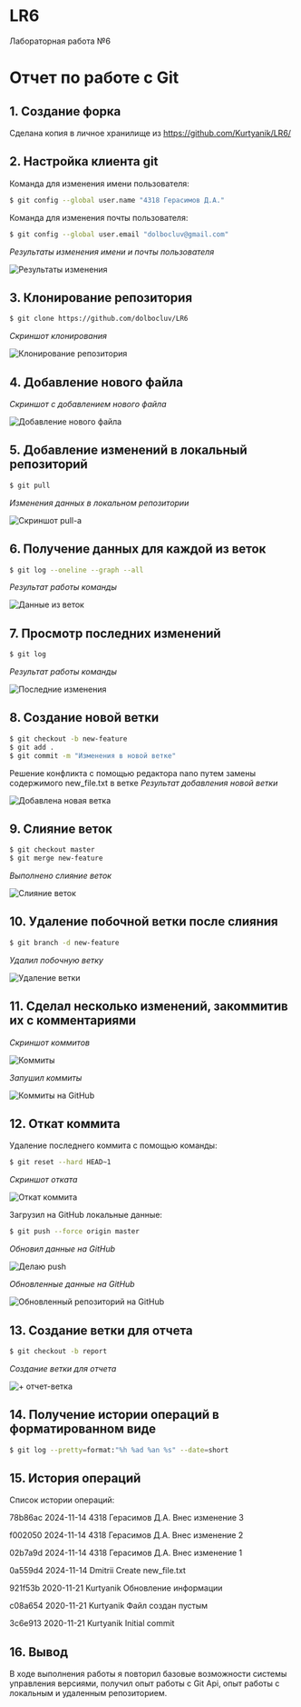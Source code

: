 # LR6
Лабораторная работа №6

# Отчет по работе с Git

## 1. Создание форка
Сделана копия в личное хранилище из https://github.com/Kurtyanik/LR6/

## 2. Настройка клиента git
Команда для изменения имени пользователя:

```bash
$ git config --global user.name "4318 Герасимов Д.А."
```
Команда для изменения почты пользователя:

```bash
$ git config --global user.email "dolbocluv@gmail.com"
```
*Результаты изменения имени и почты пользователя*  


![Результаты изменения](./screenshots/1.png)

## 3. Клонирование репозитория

```bash
$ git clone https://github.com/dolbocluv/LR6
```
*Скриншот клонирования*  


![Клонирование репозитория](./screenshots/2.png)

## 4. Добавление нового файла
*Скриншот с добавлением нового файла*


![Добавление нового файла](./screenshots/3.png)

## 5. Добавление изменений в локальный репозиторий

```bash
$ git pull
```
*Изменения данных в локальном репозитории*


![Скриншот pull-а](./screenshots/4.png)

## 6. Получение данных для каждой из веток

```bash
$ git log --oneline --graph --all
```
*Результат работы команды*


![Данные из веток](./screenshots/5.png)

## 7. Просмотр последних изменений

```bash
$ git log
```
*Результат работы команды*


![Последние изменения](./screenshots/6.png)

## 8. Создание новой ветки

```bash
$ git checkout -b new-feature
$ git add .  
$ git commit -m "Изменения в новой ветке"
```
Решение конфликта с помощью редактора nano путем замены содержимого new_file.txt в ветке 
*Результат добавления новой ветки*


![Добавлена новая ветка](./screenshots/7.png)

## 9. Слияние веток

```bash
$ git checkout master
$ git merge new-feature
```
*Выполнено слияние веток*


![Слияние веток](./screenshots/8.png)

## 10. Удаление побочной ветки после слияния

```bash
$ git branch -d new-feature
```
*Удалил побочную ветку*


![Удаление ветки](./screenshots/9.png)

## 11. Сделал несколько изменений, закоммитив их с комментариями

*Скриншот коммитов*


![Коммиты](./screenshots/10.png)

*Запушил коммиты*


![Коммиты на GitHub](./screenshots/11.png)

## 12. Откат коммита
Удаление последнего коммита с помощью команды:

```bash
$ git reset --hard HEAD~1
```
*Скриншот отката*


![Откат коммита](./screenshots/12.png)

Загрузил на GitHub локальные данные:

```bash
$ git push --force origin master
```
*Обновил данные на GitHub*


![Делаю push](./screenshots/13.png)

*Обновленные данные на GitHub*


![Обновленный репозиторий на GitHub](./screenshots/14.png)

## 13. Создание ветки для отчета

```bash
$ git checkout -b report
```
*Создание ветки для отчета*


![+ отчет-ветка](./screenshots/15.png)

## 14. Получение истории операций в форматированном виде

```bash
$ git log --pretty=format:"%h %ad %an %s" --date=short
```

## 15. История операций
Список истории операций:


78b86ac 2024-11-14 4318 Герасимов Д.А. Внес изменение 3


f002050 2024-11-14 4318 Герасимов Д.А. Внес изменение 2


02b7a9d 2024-11-14 4318 Герасимов Д.А. Внес изменение 1


0a559d4 2024-11-14 Dmitrii Create new_file.txt


921f53b 2020-11-21 Kurtyanik Обновление информации


c08a654 2020-11-21 Kurtyanik Файл создан пустым


3c6e913 2020-11-21 Kurtyanik Initial commit

## 16. Вывод
В ходе выполнения работы я повторил базовые возможности системы управления версиями, получил опыт работы с Git Api, опыт работы с локальным и удаленным репозиторием.

